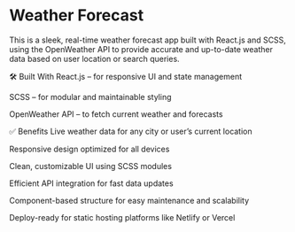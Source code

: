 # Weather Forecast

This  is a sleek, real-time weather forecast app built with React.js and SCSS, using the OpenWeather API to provide accurate and up-to-date weather data based on user location or search queries.

🛠️ Built With
React.js – for responsive UI and state management

SCSS – for modular and maintainable styling

OpenWeather API – to fetch current weather and forecasts

✅ Benefits
 Live weather data for any city or user’s current location

 Responsive design optimized for all devices

 Clean, customizable UI using SCSS modules

 Efficient API integration for fast data updates

 Component-based structure for easy maintenance and scalability

 Deploy-ready for static hosting platforms like Netlify or Vercel
